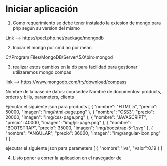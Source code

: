 # Iniciar aplicación 

1. Como requerimiento se debe tener instalado la extesion de mongo para php segun su version del mismo

Link --> https://pecl.php.net/package/mongodb

2. Iniciar el mongo por cmd no por mean

C:\Program Files\MongoDB\Server\5.0\bin>mongod

3. realizar estos cambios en la db para facilidad para gestionar utilizaremos mongo compas

link --> https://www.mongodb.com/try/download/compass

Nombre de la base de datos: coursedev
Nombre de documentos: products, orders y bills, parameters, clients

 Ejecutar el siguiente json para products
[
  {
      "nombre": "HTML 5",
      "precio": 50000,
      "imagen": "img/html-page.png"
  },
  {
      "nombre": "CSS3",
      "precio": 20000,
      "imagen": "img/css-page.png"
  },
  {
      "nombre": "JAVASCRIPT",
      "precio": 40000,
      "imagen": "img/js-page.png"
  },
  {
      "nombre": "BOOTSTRAP",
      "precio": 35000,
      "imagen": "img/bootstrap-5-1.svg"
  },
  {
      "nombre": "ANGULAR",
      "precio": 36000,
      "imagen": "img/angular-icon.png"
  }
]

ejecutar el siguiente json para parameters
[
    {
      "nombre":"iva",
      "valor":0.19
    }
]

4. Listo poner a correr la aplicacion en el navegador de 


